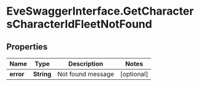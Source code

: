 # EveSwaggerInterface.GetCharactersCharacterIdFleetNotFound

## Properties
Name | Type | Description | Notes
------------ | ------------- | ------------- | -------------
**error** | **String** | Not found message | [optional] 


